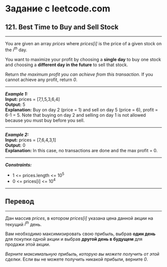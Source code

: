 # Задание с leetcode.com
## 121. Best Time to Buy and Sell Stock

---

You are given an array *prices* where *prices[i]* is the price of a given stock on the *i<sup>th</sup>* day.

You want to maximize your profit by choosing a **single day** to buy one stock and choosing a **different day in the future** to sell that stock.

Return *the maximum profit you can achieve from this transaction*. If you cannot achieve any profit, return *0*.

---

***Example 1:***</br>
**Input:** prices = [7,1,5,3,6,4]</br>
**Output:** 5</br>
**Explanation:** Buy on day 2 (price = 1) and sell on day 5 (price = 6), profit = 6-1 = 5.
Note that buying on day 2 and selling on day 1 is not allowed because you must buy before you sell.</br>

---

***Example 2:***</br>
**Input:** prices = [7,6,4,3,1]</br>
**Output:** 0</br>
**Explanation:** In this case, no transactions are done and the max profit = 0.</br>

---

***Constraints:***</br>
- 1 <= prices.length <= 10<sup>5</sup></br>
- 0 <= prices[i] <= 10<sup>4</sup></br>
  
---

## Перевод

---

Дан массив *prices*, в котором *prices[i]* указана цена данной акции на текущий *i<sup>th</sup>* день.

Вам необходимо максимизировать свою прибыль, выбрав **один день** для покупки одной акции и выбрав **другой день в будущем** для продажи этой акции.

*Верните максимальную прибыль, которую вы можете получить от этой сделки*. Если вы не можете получить никакой прибыли, верните *0*.